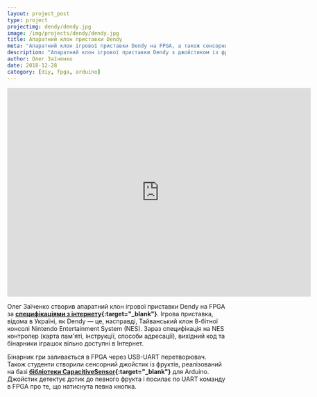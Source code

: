 ```yaml
---
layout: project_post
type: project
projectimg: dendy/dendy.jpg
image: /img/projects/dendy/dendy.jpg
title: Апаратний клон приставки Dendy
meta: "Апаратний клон ігрової приставки Dendy на FPGA, а також сенсорний джойстик із фуктів"
description: "Апаратний клон ігрової приставки Dendy з джойстиком із фруктів, що реалізований на FPGA та Arduino"
author: Олег Заїченко
date: 2018-12-28
category: [diy, fpga, arduino]
---
```


<iframe src="https://www.youtube.com/embed/geAI7o4h3m0" width="700" height="480" frameborder="0" allowfullscreen=""> </iframe>
 
Олег Заїченко створив апаратний клон ігрової приставки Dendy на FPGA за **[специфікаціями з інтернету](https://nesdev.com){:target="_blank"}**. Ігрова приставка, відома в Україні, як Dendy — це, насправді, Тайванський клон 8-бітної консолі Nintendo Entertainment System (NES). Зараз специфікація на NES контролер (карта пам'яті, інструкції, способи адресації), вихідний код та бінарники іграшок вільно доступні в Інтернет.
 
Бінарник гри заливається в FPGA через USB-UART перетворювач. Також студенти створили сенсорний джойстик із фруктів, реалізований на базі **[бібліотеки CapacitiveSensor](https://playground.arduino.cc/Main/CapacitiveSensor){:target="_blank"}** для Arduino. Джойстик детектує дотик до певного фрукта і посилає по UART команду в FPGA про те, що натиснута певна кнопка.
